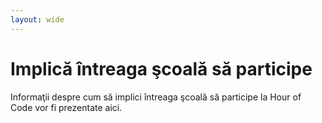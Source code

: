 ```yaml
---
layout: wide
---
```


# Implică întreaga şcoală să participe

Informaţii despre cum să implici întreaga şcoală să participe la Hour of Code vor fi prezentate aici.